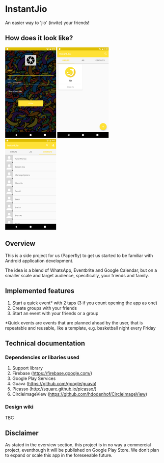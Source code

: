 # InstantJio
An easier way to 'jio' (invite) your friends!

## How does it look like?
<img src="screenshots/Screenshot_Login.png" alt="Login UI" width="33%">
<img src="screenshots/Screenshot_Groups.png" alt="Groups UI" width="33%">
<img src="screenshots/Screenshot_Contacts.png" alt="ContactsUI" width="33%">

## Overview
This is a side project for us (Paperfly) to get us started to be familiar with Android application development.

The idea is a blend of WhatsApp, Eventbrite and Google Calendar, but on a smaller scale and target audience, specifically, your friends and family.

## Implemented features
1. Start a quick event* with 2 taps (3 if you count opening the app as one)
2. Create groups with your friends
3. Start an event with your friends or a group

*Quick events are events that are planned ahead by the user, that is repeatable and reusable, like a template, e.g. basketball night every Friday

## Technical documentation
### Dependencies or libaries used
1. Support library
2. Firebase (https://firebase.google.com/)
3. Google Play Services
4. Guava (https://github.com/google/guava)
5. Picasso (http://square.github.io/picasso/)
6. CircleImageView (https://github.com/hdodenhof/CircleImageView)

### Design wiki
TBC

## Disclaimer
As stated in the overview section, this project is in no way a commercial project, eventhough it will be published on Google Play Store. We don't plan to expand or scale this app in the foreseeable future.

